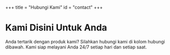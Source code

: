 +++
title = "Hubungi Kami"
id = "contact"
+++

# Kami Disini Untuk Anda

Anda tertarik dengan produk kami? Silahkan hubungi kami di kolom hubungi dibawah.
Kami siap melayani Anda 24/7 setiap hari dan setiap saat.
